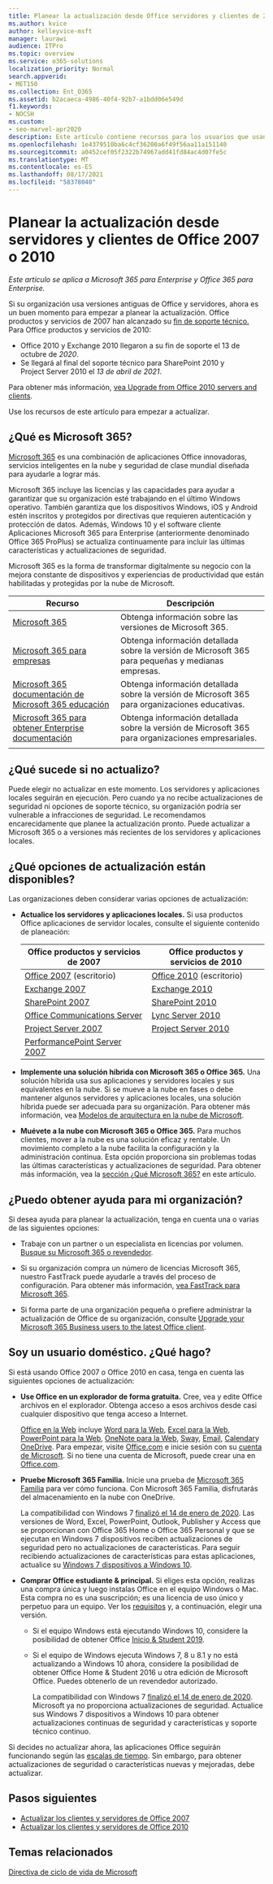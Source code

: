 ```yaml
---
title: Planear la actualización desde Office servidores y clientes de 2007 o 2010
ms.author: kvice
author: kelleyvice-msft
manager: laurawi
audience: ITPro
ms.topic: overview
ms.service: o365-solutions
localization_priority: Normal
search.appverid:
- MET150
ms.collection: Ent_O365
ms.assetid: b2acaeca-4986-40f4-92b7-a1bdd06e549d
f1.keywords:
- NOCSH
ms.custom:
- seo-marvel-apr2020
description: Este artículo contiene recursos para los usuarios que usan Office 2007 o Office 2010 para ayudarles a planear su actualización.
ms.openlocfilehash: 1e4379510ba6c4cf36200a6f49f56aa11a151140
ms.sourcegitcommit: a0452cef05f2322b74967add41fd84ac4d07fe5c
ms.translationtype: MT
ms.contentlocale: es-ES
ms.lasthandoff: 08/17/2021
ms.locfileid: "58378040"
---
```

# <a name="plan-your-upgrade-from-office-2007-or-office-2010-servers-and-clients"></a>Planear la actualización desde servidores y clientes de Office 2007 o 2010

*Este artículo se aplica a Microsoft 365 para Enterprise y Office 365 para Enterprise.*

Si su organización usa versiones antiguas de Office y servidores, ahora es un buen momento para empezar a planear la actualización. Office productos y servicios de 2007 han alcanzado su [fin de soporte técnico.](upgrade-from-office-2007-servers-and-products.md) Para Office productos y servicios de 2010:

- Office 2010 y Exchange 2010 llegaron a su fin de soporte el 13 de octubre de *2020*. 
- Se llegará al final del soporte técnico para SharePoint 2010 y Project Server 2010 el *13 de abril de 2021*. 

Para obtener más información, [vea Upgrade from Office 2010 servers and clients](upgrade-from-office-2010-servers-and-products.md).

Use los recursos de este artículo para empezar a actualizar.

## <a name="what-is-microsoft-365"></a>¿Qué es Microsoft 365?

[Microsoft 365](https://www.microsoft.com/microsoft-365) es una combinación de aplicaciones Office innovadoras, servicios inteligentes en la nube y seguridad de clase mundial diseñada para ayudarle a lograr más.

Microsoft 365 incluye las licencias y las capacidades para ayudar a garantizar que su organización esté trabajando en el último Windows operativo. También garantiza que los dispositivos Windows, iOS y Android estén inscritos y protegidos por directivas que requieren autenticación y protección de datos. Además, Windows 10 y el software cliente Aplicaciones Microsoft 365 para Enterprise (anteriormente denominado Office 365 ProPlus) se actualiza continuamente para incluir las últimas características y actualizaciones de seguridad.
  
Microsoft 365 es la forma de transformar digitalmente su negocio con la mejora constante de dispositivos y experiencias de productividad que están habilitadas y protegidas por la nube de Microsoft.
 
|Recurso|Descripción|
|---|---|
|[Microsoft 365](https://www.microsoft.com/microsoft-365)|Obtenga información sobre las versiones de Microsoft 365.|
|[Microsoft 365 para empresas](../admin/index.yml)|Obtenga información detallada sobre la versión de Microsoft 365 para pequeñas y medianas empresas.|
|[Microsoft 365 documentación de Microsoft 365 educación](/microsoft-365/education/)|Obtenga información detallada sobre la versión de Microsoft 365 para organizaciones educativas.|
|[Microsoft 365 para obtener Enterprise documentación](./index.yml)|Obtenga información detallada sobre la versión de Microsoft 365 para organizaciones empresariales.|
|||

## <a name="what-happens-if-i-dont-upgrade"></a>¿Qué sucede si no actualizo?

Puede elegir no actualizar en este momento. Los servidores y aplicaciones locales seguirán en ejecución. Pero cuando ya no recibe actualizaciones de seguridad ni opciones de soporte técnico, su organización podría ser vulnerable a infracciones de seguridad. Le recomendamos encarecidamente que planee la actualización pronto. Puede actualizar a Microsoft 365 o a versiones más recientes de los servidores y aplicaciones locales.

## <a name="what-upgrade-options-are-available"></a>¿Qué opciones de actualización están disponibles?      

Las organizaciones deben considerar varias opciones de actualización:

- **Actualice los servidores y aplicaciones locales.** Si usa productos Office aplicaciones de servidor locales, consulte el siguiente contenido de planeación:<br/> 

  |Office productos y servicios de 2007|Office productos y servicios de 2010|
  |---|---|
  |[Office 2007](/DeployOffice/office-2007-end-support-roadmap) (escritorio)|[Office 2010](/DeployOffice/office-2010-end-support-roadmap) (escritorio)|
  |[Exchange 2007](exchange-2007-end-of-support.md)|[Exchange 2010](exchange-2010-end-of-support.md)|
  |[SharePoint 2007](sharepoint-2007-end-of-support.md)|[SharePoint 2010](upgrade-from-sharepoint-2010.md)|
  |[Office Communications Server](/skypeforbusiness/plan-your-deployment/upgrade)|[Lync Server 2010](/skypeforbusiness/plan-your-deployment/upgrade)|
  |[Project Server 2007](project-server-2007-end-of-support.md)|[Project Server 2010](project-server-2010-end-of-support.md)|
  |[PerformancePoint Server 2007](pps-2007-end-of-support.md)||
 
- **Implemente una solución híbrida con Microsoft 365 o Office 365.** Una solución híbrida usa sus aplicaciones y servidores locales y sus equivalentes en la nube. Si se mueve a la nube en fases o debe mantener algunos servidores y aplicaciones locales, una solución híbrida puede ser adecuada para su organización. Para obtener más información, vea [Modelos de arquitectura en la nube de Microsoft](../solutions/cloud-architecture-models.md). 
    
- **Muévete a la nube con Microsoft 365 o Office 365.** Para muchos clientes, mover a la nube es una solución eficaz y rentable. Un movimiento completo a la nube facilita la configuración y la administración continua. Esta opción proporciona sin problemas todas las últimas características y actualizaciones de seguridad. Para obtener más información, vea la [sección ¿Qué Microsoft 365?](#what-is-microsoft-365) en este artículo.
    
## <a name="can-i-get-help-for-my-organization"></a>¿Puedo obtener ayuda para mi organización?

Si desea ayuda para planear la actualización, tenga en cuenta una o varias de las siguientes opciones:

- Trabaje con un partner o un especialista en licencias por volumen. [Busque su Microsoft 365 o revendedor](https://support.office.com/article/b6c18a9b-2aed-4c84-9d75-af709160258c.aspx). 

- Si su organización compra un número de licencias Microsoft 365, nuestro FastTrack puede ayudarle a través del proceso de configuración. Para obtener más información, [vea FastTrack para Microsoft 365](https://www.microsoft.com/fasttrack/microsoft-365).

- Si forma parte de una organización pequeña o prefiere administrar la actualización de Office de su organización, consulte [Upgrade your Microsoft 365 Business users to the latest Office client](/office365/admin/setup/upgrade-users-to-latest-office-client). 
  
## <a name="im-a-home-user-what-do-i-do"></a>Soy un usuario doméstico. ¿Qué hago?

Si está usando Office 2007 o Office 2010 en casa, tenga en cuenta las siguientes opciones de actualización:

- **Use Office en un explorador de forma gratuita.** Cree, vea y edite Office archivos en el explorador. Obtenga acceso a esos archivos desde casi cualquier dispositivo que tenga acceso a Internet. 

  [Office en la Web](https://products.office.com/office-online/documents-spreadsheets-presentations-office-online) incluye [Word para la Web](https://go.microsoft.com/fwlink/p/?linkid=746664), [Excel para la Web](https://go.microsoft.com/fwlink/p/?linkid=746665), [PowerPoint para la Web](https://go.microsoft.com/fwlink/p/?linkid=746666), [OneNote para la Web](https://go.microsoft.com/fwlink/p/?linkid=746674), [Sway](https://go.microsoft.com/fwlink/p/?linkid=746675), [Email](https://go.microsoft.com/fwlink/p/?linkid=746676), [Calendar](https://go.microsoft.com/fwlink/p/?linkid=746678)y [OneDrive](https://go.microsoft.com/fwlink/p/?linkid=746679). Para empezar, visite [Office.com](https://office.com) e inicie sesión con su [cuenta de Microsoft](https://account.microsoft.com/account). Si no tiene una cuenta de Microsoft, puede crear una en [Office.com](https://office.com).

- **Pruebe Microsoft 365 Familia.** Inicie una prueba de [Microsoft 365 Familia](https://www.microsoft.com/microsoft-365/p/microsoft-365-family/cfq7ttc0k5dm?rtc=2&activetab=pivot:overviewtab) para ver cómo funciona. Con Microsoft 365 Familia, disfrutarás del almacenamiento en la nube con OneDrive.

  La compatibilidad con Windows 7 [finalizó el 14 de enero de 2020](https://www.microsoft.com/microsoft-365/windows/end-of-windows-7-support). Las versiones de Word, Excel, PowerPoint, Outlook, Publisher y Access que se proporcionan con Office 365 Home o Office 365 Personal y que se ejecutan en Windows 7 dispositivos reciben actualizaciones de seguridad pero no actualizaciones de características. Para seguir recibiendo actualizaciones de características para estas aplicaciones, actualice su [Windows 7 dispositivos a Windows 10](https://support.microsoft.com/help/12435/windows-10-upgrade-faq).
    
- **Comprar Office estudiante &amp; principal.** Si eliges esta opción, realizas una compra única y luego instalas Office en el equipo Windows o Mac. Esta compra no es una suscripción; es una licencia de uso único y perpetuo para un equipo. Ver los [requisitos](https://office.com/systemrequirements) y, a continuación, elegir una versión.

  - Si el equipo Windows está ejecutando Windows 10, considere la posibilidad de obtener Office [Inicio & Student 2019](https://www.microsoft.com/p/office-home-student-2019/cfq7ttc0k7c8).

  - Si el equipo de Windows ejecuta Windows 7, 8 u 8.1 y no está actualizando a Windows 10 ahora, considere la posibilidad de obtener Office Home & Student 2016 u otra edición de Microsoft Office. Puedes obtenerlo de un revendedor autorizado.
     
    La compatibilidad con Windows 7 [finalizó el 14 de enero de 2020](https://www.microsoft.com/microsoft-365/windows/end-of-windows-7-support). Microsoft ya no proporciona actualizaciones de seguridad. Actualice sus Windows 7 dispositivos a Windows 10 para obtener actualizaciones continuas de seguridad y características y soporte técnico continuo.

Si decides no actualizar ahora, las aplicaciones Office seguirán funcionando según las [escalas de tiempo](https://support.microsoft.com/lifecycle/search/13615). Sin embargo, para obtener actualizaciones de seguridad o características nuevas y mejoradas, debe actualizar.
   
## <a name="next-steps"></a>Pasos siguientes

- [Actualizar los clientes y servidores de Office 2007](upgrade-from-office-2007-servers-and-products.md)
- [Actualizar los clientes y servidores de Office 2010](upgrade-from-office-2010-servers-and-products.md)
   
## <a name="related-topics"></a>Temas relacionados
  
[Directiva de ciclo de vida de Microsoft](/lifecycle/)